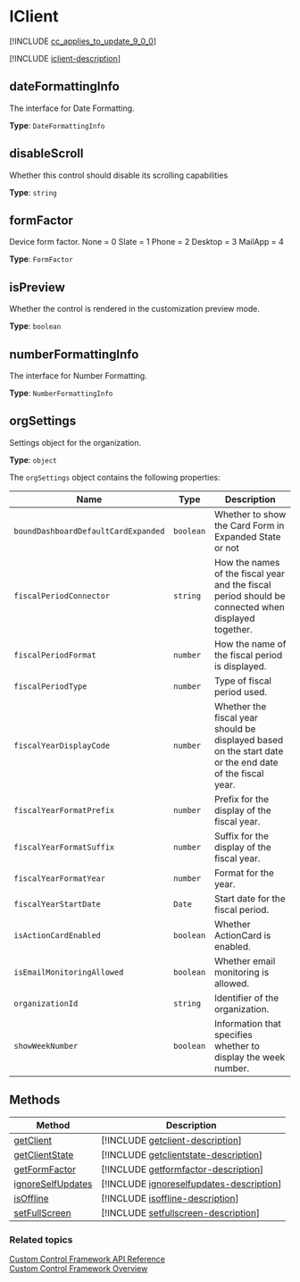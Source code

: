 # IClient

[!INCLUDE [cc_applies_to_update_9_0_0](../../../includes/cc_applies_to_update_9_0_0.md)]

[!INCLUDE [iclient-description](includes/iclient-description.md)]

## dateFormattingInfo

The interface for Date Formatting.

**Type**: `DateFormattingInfo`

## disableScroll

Whether this control should disable its scrolling capabilities

**Type**: `string`

## formFactor

Device form factor. None = 0 Slate = 1 Phone = 2 Desktop = 3 MailApp = 4

**Type**: `FormFactor`

## isPreview

Whether the control is rendered in the customization preview mode.

**Type**: `boolean`

## numberFormattingInfo

The interface for Number Formatting.

**Type**: `NumberFormattingInfo`

## orgSettings

Settings object for the organization.

**Type**: `object`

<!-- ICustomControlExposedOrgSettings -->

The `orgSettings` object contains the following properties:

|Name|Type|Description|
|--|--|--|
|`boundDashboardDefaultCardExpanded`|`boolean`|Whether to show the Card Form in Expanded State or not|
|`fiscalPeriodConnector`|`string`|How the names of the fiscal year and the fiscal period should be connected when displayed together.|
|`fiscalPeriodFormat`|`number`|How the name of the fiscal period is displayed.|
|`fiscalPeriodType`|`number`|Type of fiscal period used.|
|`fiscalYearDisplayCode`|`number`|Whether the fiscal year should be displayed based on the start date or the end date of the fiscal year.|
|`fiscalYearFormatPrefix`|`number`|Prefix for the display of the fiscal year.|
|`fiscalYearFormatSuffix`|`number`|Suffix for the display of the fiscal year.|
|`fiscalYearFormatYear`|`number`|Format for the year.|
|`fiscalYearStartDate`|`Date`|Start date for the fiscal period.|
|`isActionCardEnabled`|`boolean`|Whether ActionCard is enabled.|
|`isEmailMonitoringAllowed`|`boolean`|Whether email monitoring is allowed.|
|`organizationId`|`string`|Identifier of the organization.|
|`showWeekNumber`|`boolean`|Information that specifies whether to display the week number.|


## Methods

|Method | Description | 
| ------------- |-------------|
|[getClient](iclient/getclient.md)|[!INCLUDE [getclient-description](iclient/includes/getclient-description.md)]|
|[getClientState](iclient/getclientstate.md)|[!INCLUDE [getclientstate-description](iclient/includes/getclientstate-description.md)]|
|[getFormFactor](iclient/getformfactor.md)|[!INCLUDE [getformfactor-description](iclient/includes/getformfactor-description.md)]|
|[ignoreSelfUpdates](iclient/ignoreselfupdates.md)|[!INCLUDE [ignoreselfupdates-description](iclient/includes/ignoreselfupdates-description.md)]|
|[isOffline](iclient/isoffline.md)|[!INCLUDE [isoffline-description](iclient/includes/isoffline-description.md)]|
|[setFullScreen](iclient/setfullscreen.md)|[!INCLUDE [setfullscreen-description](iclient/includes/setfullscreen-description.md)]|

### Related topics

[Custom Control Framework API Reference](index.md)<br />
[Custom Control Framework Overview](../custom-control-framework-overview.md)
